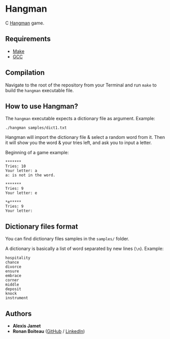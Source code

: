 # Hangman

C [Hangman](https://en.wikipedia.org/wiki/Hangman_(game)) game.

## Requirements

 - [Make](https://www.gnu.org/software/make/)
 - [GCC](https://gcc.gnu.org/)

## Compilation

Navigate to the root of the repository from your Terminal and run `make` to build the `hangman` executable file.

## How to use Hangman?

The `hangman` executable expects a dictionary file as argument. Example:

```
./hangman samples/dict1.txt
```

Hangman will import the dictionary file & select a random word from it. Then it will show you the word & your tries left, and ask you to input a letter.

Beginning of a game example:

```
*******
Tries: 10
Your letter: a
a: is not in the word.

*******
Tries: 9
Your letter: e

*e*****
Tries: 9
Your letter:
```

## Dictionary files format

You can find dictionary files samples in the `samples/` folder.

A dictionary is basically a list of word separated by new lines (`\n`). Example:
```
hospitality
chance
divorce
ensure
embrace
corner
middle
deposit
knock
instrument
```

## Authors

* **Alexis Jamet**
* **Ronan Boiteau** ([GitHub](https://github.com/ronanboiteau) / [LinkedIn](https://www.linkedin.com/in/ronanboiteau/))

